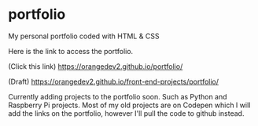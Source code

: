 # portfolio
My personal portfolio coded with HTML &amp; CSS

Here is the link to access the portfolio.


(Click this link)
https://orangedev2.github.io/portfolio/

(Draft)
https://orangedev2.github.io/front-end-projects/portfolio/

Currently adding projects to the portfolio soon.  Such as Python and Raspberry Pi projects.  Most of my old projects are on Codepen which I will add the links on the portfolio, however I'll pull the code to github instead.

